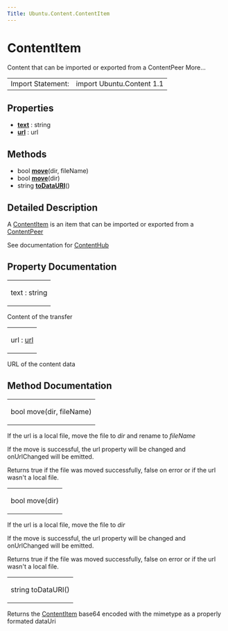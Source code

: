 ```yaml
---
Title: Ubuntu.Content.ContentItem
---
```

        
ContentItem
===========

<span class="subtitle"></span>
Content that can be imported or exported from a ContentPeer More...

|                   |                           |
|-------------------|---------------------------|
| Import Statement: | import Ubuntu.Content 1.1 |

<span id="properties"></span>
Properties
----------

-   ****[text](#text-prop)**** : string
-   ****[url](#url-prop)**** : url

<span id="methods"></span>
Methods
-------

-   bool ****[move](#move-method-2)****(dir, fileName)
-   bool ****[move](#move-method)****(dir)
-   string ****[toDataURI](#toDataURI-method)****()

<span id="details"></span>
Detailed Description
--------------------

A [ContentItem](index.html) is an item that can be imported or exported from a [ContentPeer](../Ubuntu.Content.ContentPeer.md)

See documentation for [ContentHub](../Ubuntu.Content.ContentHub.md)

Property Documentation
----------------------

<table>
<colgroup>
<col width="100%" />
</colgroup>
<tbody>
<tr class="odd">
<td><p><span id="text-prop"></span><span class="name">text</span> : <span class="type">string</span></p></td>
</tr>
</tbody>
</table>

Content of the transfer

<table>
<colgroup>
<col width="100%" />
</colgroup>
<tbody>
<tr class="odd">
<td><p><span id="url-prop"></span><span class="name">url</span> : <span class="type"><a href="#url-prop">url</a></span></p></td>
</tr>
</tbody>
</table>

URL of the content data

Method Documentation
--------------------

<table>
<colgroup>
<col width="100%" />
</colgroup>
<tbody>
<tr class="odd">
<td><p><span id="move-method-2"></span><span class="type">bool</span> <span class="name">move</span>(<span class="type">dir</span>, <span class="type">fileName</span>)</p></td>
</tr>
</tbody>
</table>

If the url is a local file, move the file to *dir* and rename to *fileName*

If the move is successful, the url property will be changed and onUrlChanged will be emitted.

Returns true if the file was moved successfully, false on error or if the url wasn't a local file.

<table>
<colgroup>
<col width="100%" />
</colgroup>
<tbody>
<tr class="odd">
<td><p><span id="move-method"></span><span class="type">bool</span> <span class="name">move</span>(<span class="type">dir</span>)</p></td>
</tr>
</tbody>
</table>

If the url is a local file, move the file to *dir*

If the move is successful, the url property will be changed and onUrlChanged will be emitted.

Returns true if the file was moved successfully, false on error or if the url wasn't a local file.

<table>
<colgroup>
<col width="100%" />
</colgroup>
<tbody>
<tr class="odd">
<td><p><span id="toDataURI-method"></span><span class="type">string</span> <span class="name">toDataURI</span>()</p></td>
</tr>
</tbody>
</table>

Returns the [ContentItem](index.html) base64 encoded with the mimetype as a properly formated dataUri

